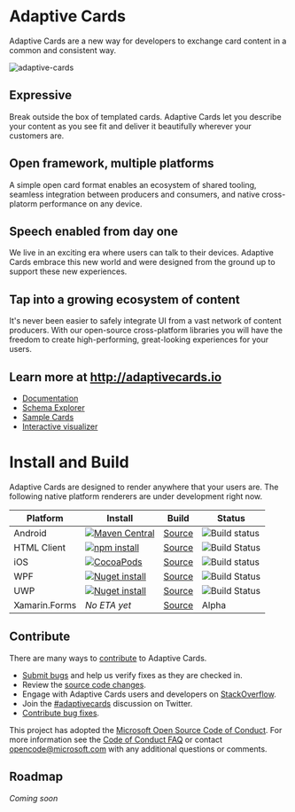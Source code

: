 
# Adaptive Cards
Adaptive Cards are a new way for developers to exchange card content in a common and consistent way.

![adaptive-cards](http://adaptivecards.io/content/overview.jpg)

## Expressive
Break outside the box of templated cards. Adaptive Cards let you describe your content as you see fit and deliver it beautifully wherever your customers are.

## Open framework, multiple platforms
A simple open card format enables an ecosystem of shared tooling, seamless integration between producers and consumers, and native cross-platorm performance on any device.

## Speech enabled from day one
We live in an exciting era where users can talk to their devices. Adaptive Cards embrace this new world and were designed from the ground up to support these new experiences.

## Tap into a growing ecosystem of content
It's never been easier to safely integrate UI from a vast network of content producers. With our open-source cross-platform libraries you will have the freedom to create high-performing, great-looking experiences for your users.

## Learn more at http://adaptivecards.io
* [Documentation](http://adaptivecards.io/documentation/)
* [Schema Explorer](http://adaptivecards.io/explorer/)
* [Sample Cards](http://adaptivecards.io/samples/)
* [Interactive visualizer](http://adaptivecards.io/visualizer/)

# Install and Build

Adaptive Cards are designed to render anywhere that your users are. The following native platform renderers are under development right now.

|Platform|Install|Build|Status|
|---|---|---|---|
| Android | [![Maven Central](https://img.shields.io/maven-central/v/io.adaptivecards/adaptivecards-android-arm.svg)](https://search.maven.org/#search%7Cga%7C1%7Ca%3A%22adaptivecards-android-arm%22) | [Source](https://github.com/Microsoft/AdaptiveCards/tree/master/source/android) | ![Build status](https://img.shields.io/vso/build/Microsoft/8d47e068-03c8-4cdc-aa9b-fc6929290322/17418.svg) |
| HTML Client | [![npm install](https://img.shields.io/npm/v/microsoft-adaptivecards.svg)](https://www.npmjs.com/package/microsoft-adaptivecards) | [Source](https://github.com/Microsoft/AdaptiveCards/tree/master/source/html)| ![Build Status](https://img.shields.io/vso/build/Microsoft/8d47e068-03c8-4cdc-aa9b-fc6929290322/18415.svg) |
| iOS | [![CocoaPods](https://img.shields.io/cocoapods/v/AdaptiveCards.svg)](https://cocoapods.org/pods/AdaptiveCards) |[Source](https://github.com/Microsoft/AdaptiveCards/tree/master/source/ios) | ![Build status](https://img.shields.io/vso/build/Microsoft/8d47e068-03c8-4cdc-aa9b-fc6929290322/16990.svg)|
| WPF | [![Nuget install](https://img.shields.io/nuget/v/Microsoft.AdaptiveCards.svg)](https://www.nuget.org/packages/Microsoft.AdaptiveCards/) | [Source](https://github.com/Microsoft/AdaptiveCards/tree/master/source/dotnet)| ![Build Status](https://img.shields.io/vso/build/Microsoft/8d47e068-03c8-4cdc-aa9b-fc6929290322/18203.svg) |
| UWP | [![Nuget install](https://img.shields.io/nuget/vpre/AdaptiveCards.UWP.Beta.svg)](https://www.nuget.org/packages/AdaptiveCards.UWP.Beta) | [Source](https://github.com/Microsoft/AdaptiveCards/tree/master/source/uwp) | ![Build Status](https://img.shields.io/vso/build/Microsoft/8d47e068-03c8-4cdc-aa9b-fc6929290322/16850.svg) |
| Xamarin.Forms | *No ETA yet* | [Source](https://github.com/Microsoft/AdaptiveCards/tree/master/source/dotnet) | Alpha |

## Contribute

There are many ways to [contribute](https://github.com/Microsoft/AdaptiveCards/blob/master/CONTRIBUTING.md) to Adaptive Cards.
* [Submit bugs](https://github.com/Microsoft/AdaptiveCards/issues) and help us verify fixes as they are checked in.
* Review the [source code changes](https://github.com/Microsoft/AdaptiveCards/pulls).
* Engage with Adaptive Cards users and developers on [StackOverflow](http://stackoverflow.com/questions/tagged/adaptive-cards). 
* Join the [#adaptivecards](http://twitter.com/#!/search/realtime/%23adaptivecards) discussion on Twitter.
* [Contribute bug fixes](https://github.com/Microsoft/AdaptiveCards/blob/master/CONTRIBUTING.md).

This project has adopted the [Microsoft Open Source Code of Conduct](https://opensource.microsoft.com/codeofconduct/). For more information see 
the [Code of Conduct FAQ](https://opensource.microsoft.com/codeofconduct/faq/) or contact [opencode@microsoft.com](mailto:opencode@microsoft.com) with any additional questions or comments.


## Roadmap

*Coming soon*
